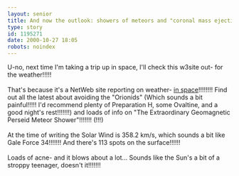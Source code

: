 ```yaml
---
layout: senior
title: And now the outlook: showers of meteors and "coronal mass ejections"!!!!
type: story
id: 1195271
date: 2000-10-27 18:05
robots: noindex
---
```

U-no, next time I'm taking a trip up in space, I'll check this w3site out- for the weather!!!!!<br/> <br/>That's because it's a NetWeb site reporting on weather- <a href="http://www.spaceweather.com/">in space</a>!!!!!!!! Find out all the latest about avoiding the "Orionids" (Which sounds a bit painful!!!!! I'd recommend plenty of Preparation H, some Ovaltine, and a good night's rest!!!!!!!) and loads of info on "The Extraordinary Geomagnetic Perseid Meteor Shower"!!!!!!! (!!!) <br/> <br/>At the time of writing the Solar Wind is 358.2 km/s, which sounds a bit like Gale Force 34!!!!!!! And there's 113 spots on the surface!!!!!! <br/> <br/>Loads of acne- and it blows about a lot... Sounds like the Sun's a bit of a stroppy teenager, doesn't it!!!!!!!